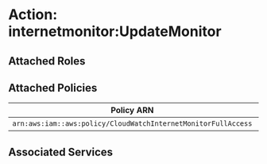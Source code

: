 # Action: internetmonitor:UpdateMonitor

## Attached Roles

## Attached Policies

| Policy ARN | Policy Name |
|------------|-------------|
| `arn:aws:iam::aws:policy/CloudWatchInternetMonitorFullAccess` | [CloudWatchInternetMonitorFullAccess](../policies.md#cloudwatchinternetmonitorfullaccess) |

## Associated Services

